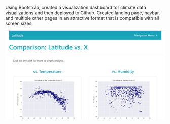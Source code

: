 Using Bootstrap, created a visualization dashboard for climate data visualizations and then deployed to Github. Created landing page, navbar, and multiple other pages in an attractive format that is compatible with all screen sizes. 

![Screenshot](webpage.png)
